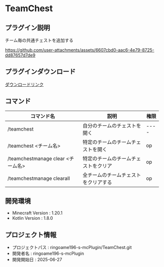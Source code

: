 # TeamChest

## プラグイン説明
チーム毎の共通チェストを追加する


https://github.com/user-attachments/assets/6607cbd0-aac6-4e79-8725-dd87657d7de9


## プラグインダウンロード
[ダウンロードリンク](https://github.com/ringoame196-s-mcPlugin/TeamChest/releases/latest)

## コマンド
| コマンド名   |     説明      | 権限 |
| --- | ----------- | ------- |
| /teamchest | 自分のチームのチェストを開く | ---- |
| /teamchest <チーム名> | 特定のチームのチームチェストを開く | op |
| /teamchestmanage clear <チーム名> | 特定のチームのチームチェストをクリア | op |
| /teamchestmanage clearall | 全チームのチームチェストをクリアする | op |
 
## 開発環境
- Minecraft Version : 1.20.1
- Kotlin Version : 1.8.0

## プロジェクト情報
- プロジェクトパス : ringoame196-s-mcPlugin/TeamChest.git
- 開発者名 : ringoame196-s-mcPlugin
- 開発開始日 : 2025-06-27
